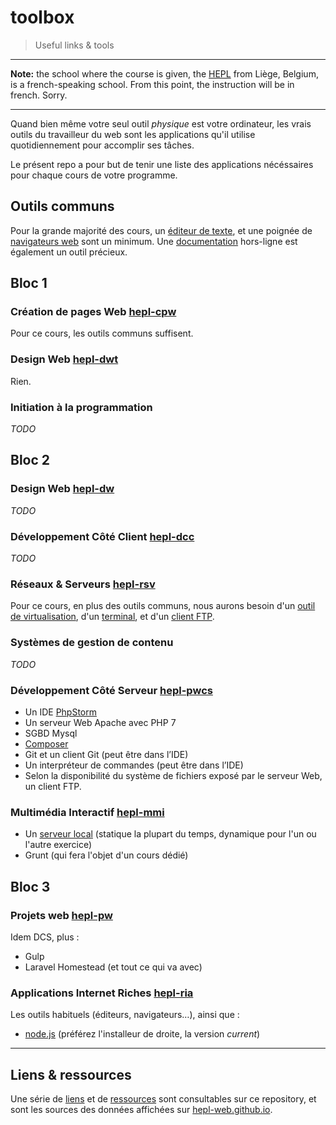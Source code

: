 # toolbox

> Useful links &amp; tools

* * *

**Note:** the school where the course is given, the [HEPL](http://www.provincedeliege.be/hauteecole) from Liège, Belgium, is a french-speaking school. From this point, the instruction will be in french. Sorry.

* * *

Quand bien même votre seul outil _physique_ est votre ordinateur, les vrais outils du travailleur du web sont les applications qu'il utilise quotidiennement pour accomplir ses tâches.

Le présent repo a pour but de tenir une liste des applications nécéssaires pour chaque cours de votre programme.

## Outils communs

Pour la grande majorité des cours, un [éditeur de texte](./app/editeurs.md), et une poignée de [navigateurs web](./app/navigateurs.md) sont un minimum. Une [documentation](./app/divers.md#documentation) hors-ligne est également un outil précieux.

## Bloc 1

### Création de pages Web [hepl-cpw](https://github.com/hepl-cpw)

Pour ce cours, les outils communs suffisent.

### Design Web [hepl-dwt](https://github.com/hepl-dwt)

Rien.

### Initiation à la programmation

_TODO_

## Bloc 2

### Design Web [hepl-dw](https://github.com/hepl-dw)

_TODO_

### Développement Côté Client [hepl-dcc](https://github.com/hepl-dcc)

_TODO_

### Réseaux & Serveurs [hepl-rsv](https://github.com/hepl-rsv)

Pour ce cours, en plus des outils communs, nous aurons besoin d'un [outil de virtualisation](./app/serveurs.md#virtualisation), d'un [terminal](./app/divers.md#terminal), et d'un [client FTP](./app/serveurs.md#ftp).

### Systèmes de gestion de contenu

_TODO_

### Développement Côté Serveur [hepl-pwcs](https://github.com/hepl-pwcs)

- Un IDE [PhpStorm](https://www.jetbrains.com/phpstorm/)
- Un serveur Web Apache avec PHP 7
- SGBD Mysql
- [Composer](http://www.getcomposer.org)
- Git et un client Git (peut être dans l’IDE)
- Un interpréteur de commandes (peut être dans l’IDE)
- Selon la disponibilité du système de fichiers exposé par le serveur Web, un client FTP.

### Multimédia Interactif [hepl-mmi](https://github.com/hepl-mmi)

- Un [serveur local](./app/serveurs.md#serveurs) (statique la plupart du temps, dynamique pour l'un ou l'autre exercice)
- Grunt (qui fera l'objet d'un cours dédié)

## Bloc 3

### Projets web [hepl-pw](https://github.com/hepl-pw)

Idem DCS, plus :

- Gulp
- Laravel Homestead (et tout ce qui va avec)


### Applications Internet Riches [hepl-ria](https://github.com/hepl-ria)

Les outils habituels (éditeurs, navigateurs…), ainsi que :

- [node.js](https://nodejs.org/en/) (préférez l'installeur de droite, la version _current_)

* * *

## Liens & ressources

Une série de [liens](./links) et de [ressources](./resources) sont consultables sur ce repository, et sont les sources des données affichées sur [hepl-web.github.io](https://hepl-web.github.io).
